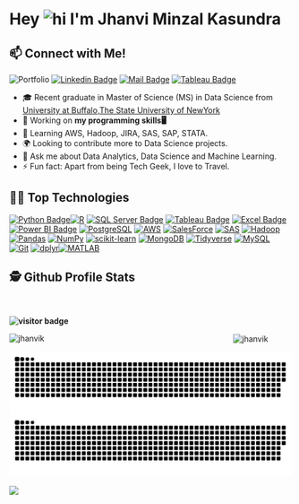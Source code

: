 

<!--
**jhanvik/jhanvik** is a ✨ _special_ ✨ repository because its `README.md` (this file) appears on your GitHub profile.

Here are some ideas to get you started:

- 🔭 I’m currently working on ...
- 🌱 I’m currently learning ...
- 👯 I’m looking to collaborate on ...
- 🤔 I’m looking for help with ...
- 💬 Ask me about ...
- 📫 How to reach me: ...
- 😄 Pronouns: ...
- ⚡ Fun fact: ...
-->




# **Hey <img src="https://user-images.githubusercontent.com/1303154/88677602-1635ba80-d120-11ea-84d8-d263ba5fc3c0.gif" width="28" height = "28px" alt="hi"> I'm Jhanvi Minzal Kasundra** 


## **📫 Connect with Me!**
![Portfolio](https://img.shields.io/badge/Portfolio-%23000000.svg?style=for-the-badge&logo=firefox&logoColor=#FF7139)
[![Linkedin Badge](https://img.shields.io/badge/-JhanviKasundra-0e76a8?style=flat&labelColor=0e76a8&logo=linkedin&logoColor=white)](https://www.linkedin.com/in/jhanvikasundra/) 
[![Mail Badge](https://img.shields.io/badge/-jhanvik99@gmail.com-c0392b?style=flat&labelColor=c0392b&logo=gmail&logoColor=white)](mailto:jhanvik99@gmail.com)
[![Tableau Badge](https://img.shields.io/badge/-TableauProfile-E97627?style=flat&labelColor=212121&logo=tableau)](https://public.tableau.com/app/profile/jhanvi.minzal.kasundra)


- 🎓 Recent graduate in Master of Science (MS) in Data Science from [University at Buffalo,The State University of NewYork](https://www.buffalo.edu)
- 🔭 Working on **my programming skills🖥️**
- 🌱 Learning AWS, Hadoop, JIRA, SAS, SAP, STATA.
- 🌍 Looking to contribute more to Data Science projects.
- 💬 Ask me about Data Analytics, Data Science and Machine Learning.
- ⚡ Fun fact: Apart from being Tech Geek, I love to Travel. 


## **👨‍💻 Top Technologies**

<!-- TODO: Make technologies links takes you to repositories -->
[![Python Badge](https://img.shields.io/badge/-Python-3776AB?style=for-the-badge&labelColor=212121&logo=python)](#)[![R](https://img.shields.io/badge/r-%23276DC3.svg?style=for-the-badge&logo=r&logoColor=white)](#) [![SQL Server Badge](https://img.shields.io/badge/-SQL-CC2927?style=for-the-badge&labelColor=212121&logo=Microsoft%20SQL%20Server&logoColor=CC2927)](#) [![Tableau Badge](https://img.shields.io/badge/-Tableau-E97627?style=for-the-badge&labelColor=212121&logo=tableau)](#) [![Excel Badge](https://img.shields.io/badge/-Microsoft%20Excel-217346?style=for-the-badge&labelColor=212121&logo=Microsoft%20Excel&logoColor=217346)](#) [![Power BI Badge](https://img.shields.io/badge/-Power%20BI-F2C811?style=for-the-badge&labelColor=212121&logo=powerbi)](#) [![PostgreSQL](https://img.shields.io/badge/PostgreSQL-%2320232a.svg?style=for-the-badge&logo=PostgreSQL&logoColor=%2361DAFB)](#) [![AWS](https://img.shields.io/badge/AWS-%23E34F26.svg?style=for-the-badge&logo=AWS&logoColor=white)](#) [![SalesForce](https://img.shields.io/badge/SalesForce-%231572B6.svg?style=for-the-badge&logo=Salesforce&logoColor=white)](#) [![SAS](https://img.shields.io/badge/SAS-%23404d59.svg?style=for-the-badge&logo=express&logoColor=%2361DAFB)](#) [![Hadoop](https://img.shields.io/badge/Hadoop-6DA55F?style=for-the-badge&logo=Hadoop&logoColor=white)](#) [![Pandas](https://img.shields.io/badge/pandas-%23150458.svg?style=for-the-badge&labelColor=212121&logo=pandas&logoColor=white)](#) [![NumPy](https://img.shields.io/badge/numpy-%23013243.svg?style=for-the-badge&labelColor=212121&logo=numpy&logoColor=white)](#) [![scikit-learn](https://img.shields.io/badge/scikit--learn-%23F7931E.svg?style=for-the-badge&labelColor=212121&logo=scikit-learn&logoColor=white)](#) [![MongoDB](https://img.shields.io/badge/MongoDB-%234ea94b.svg?style=for-the-badge&logo=mongodb&logoColor=white)](#) [![Tidyverse](https://img.shields.io/badge/Tidyverse-%23316192.svg?style=for-the-badge&logo=Tidyverse&logoColor=white)](#) [![MySQL](https://img.shields.io/badge/mysql-%2300f.svg?style=for-the-badge&logo=mysql&logoColor=white)](#) [![Git](https://img.shields.io/badge/git-%23F05033.svg?style=for-the-badge&labelColor=212121&logo=git&logoColor=white)](#)  [![dplyr](https://img.shields.io/badge/dplyr-%230db7ed.svg?style=for-the-badge&logo=dplyr&logoColor=white)](#)[![MATLAB](https://img.shields.io/badge/MATLAB-%23323330.svg?style=for-the-badge&logo=MATLAB&logoColor=%23F7DF1E)](#)


## **🕵️ Github Profile Stats** 
</br>

**![visitor badge](https://visitor-badge.glitch.me/badge?page_id=jhanvik.visitor-badge)**

<p><img align="left" src="https://github-readme-stats.vercel.app/api?username=jhanvik&layout=compact&theme=radical&show_icons=true&locale=en" 
	alt="jhanvik" width="400"  /></p>

<p><img align="center" src="https://github-readme-stats.vercel.app/api/top-langs?username=jhanvik&hide=Jupyter%20Notebook&layout=compact&theme=radical&show_icons=true&locale=en" 
	alt="jhanvik" width="400" /></p>
  
 <div align="center">
 
 ![github contribution grid snake animation](https://raw.githubusercontent.com/AkshatRastogi-1nC0re/AkshatRastogi-1nC0re/output/github-contribution-grid-snake-sissa.svg#gh-dark-mode-only)
![github contribution grid snake animation](https://raw.githubusercontent.com/AkshatRastogi-1nC0re/AkshatRastogi-1nC0re/output/github-contribution-grid-snake-sissa-white.svg#gh-light-mode-only)
  
</div>
<img src="https://raw.githubusercontent.com/halfrost/halfrost/master/icons/header_.png">

